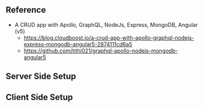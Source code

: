 ## Reference
- A CRUD app with Apollo, GraphQL, NodeJs, Express, MongoDB, Angular (v5)
    - https://blog.cloudboost.io/a-crud-app-with-apollo-graphql-nodejs-express-mongodb-angular5-2874111cd6a5
    - https://github.com/tithi021/graphql-apollo-nodejs-mongodb-angular5




## Server Side Setup



## Client Side Setup